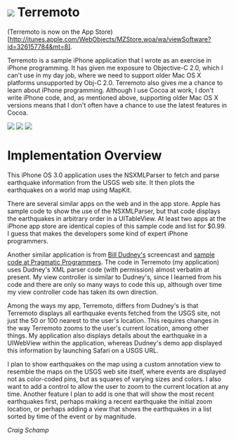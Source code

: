 ![](http://farm4.static.flickr.com/3465/3780079330_ff0a853cf9_o.png) 
Terremoto
=========

(Terremoto is now on the App Store)[http://itunes.apple.com/WebObjects/MZStore.woa/wa/viewSoftware?id=326157784&mt=8].

Terremoto is a sample iPhone application that I wrote as an exercise in iPhone programming. It has given me exposure to Objective-C 2.0, which I can't use in my day job, where we need to support older Mac OS X platforms unsupported by Obj-C 2.0. Terremoto also gives me a chance to learn about iPhone programming. Although I use Cocoa at work, I don't write iPhone code, and, as mentioned above, supporting older Mac OS X versions means that I don't often have a chance to use the latest features in Cocoa. 

[![](http://farm4.static.flickr.com/3566/3779173249_914199a9a4.jpg)](http://farm4.static.flickr.com/3566/3779173249_07a6c21212_o.png)
[![](http://farm4.static.flickr.com/3470/3779173293_062292f34c.jpg)](http://farm4.static.flickr.com/3470/3779173293_721cbe7ea5_o.png)
[![](http://farm4.static.flickr.com/3450/3779982324_60bb869592.jpg)](http://farm4.static.flickr.com/3450/3779982324_97d22cdc2e_o.png) 


Implementation Overview
=======================

This iPhone OS 3.0 application uses the NSXMLParser to fetch and parse earthquake information from the USGS web site. It then plots the earthquakes on a world map using MapKit.

There are several similar apps on the web and in the app store. Apple has sample code to show the use of the NSXMLParser, but that code displays the earthquakes in arbitrary order in a UITableView. At least two apps at the iPhone app store are identical copies of this sample code and list for $0.99. I guess that makes the developers some kind of expert iPhone programmers.

Another similar application is from [Bill Dudney's](http://bill.dudney.net/roller/objc/) screencast and [sample code at Pragmatic Programmers](http://www.pragprog.com/screencasts/v-bdmapkit/using-map-kit/). The code in Terremoto (my application) uses Dudney's XML parser code (with permission) almost verbatim at present. My view controller is similar to Dudney's, since I learned from his code and there are only so many ways to code this up, although over time my view controller code has taken its own direction.

Among the ways my app, Terremoto, differs from Dudney's is that Terremoto displays all earthquake events fetched from the USGS site, not just the 50 or 100 nearest to the user's location. This requires changes in the way Terremoto zooms to the user's current location, among other things. My application also displays details about the earthquake in a UIWebView within the application, whereas Dudney's demo app displayed this information by launching Safari on a USGS URL.

I plan to show earthquakes on the map using a custom annotation view to resemble the maps on the USGS web site itself, where events are displayed not as color-coded pins, but as squares of varying sizes and colors. I also want to add a control to allow the user to zoom to the current location at any time. Another feature I plan to add is one that will show the most recent earthquakes first, perhaps making a recent earthquake the initial zoom location, or perhaps adding a view that shows the earthquakes in a list sorted by time of the event or by magnitude.


*Craig Schamp*

